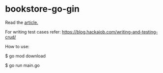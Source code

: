 # bookstore-go-gin

Read the [article.](https://blog.logrocket.com/rest-api-golang-gin-gorm/)

For writing test cases refer: https://blog.hackajob.com/writing-and-testing-crud/

How to use:

<!-- install all the required dependencies -->
$ go mod download 
<!-- execute the application -->
$ go run main.go
